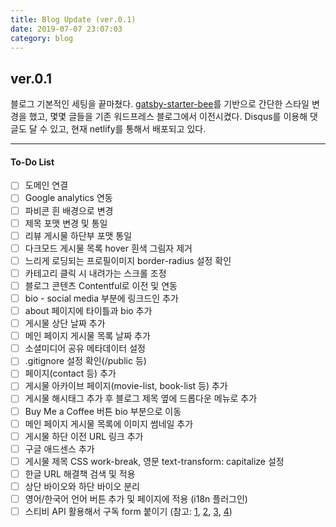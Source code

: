 ```yaml
---
title: Blog Update (ver.0.1)
date: 2019-07-07 23:07:03
category: blog
---
```


## ver.0.1

블로그 기본적인 세팅을 끝마쳤다. [gatsby-starter-bee](https://github.com/JaeYeopHan/gatsby-starter-bee)를 기반으로 간단한 스타일 변경을 했고, 몇몇 글들을 기존 워드프레스 블로그에서 이전시켰다. Disqus를 이용해 댓글도 달 수 있고, 현재 netlify를 통해서 배포되고 있다.

---

#### To-Do List

- [ ] 도메인 연결
- [ ] Google analytics 연동
- [ ] 파비콘 흰 배경으로 변경
- [ ] 제목 포맷 변경 및 통일
- [ ] 리뷰 게시물 하단부 포맷 통일
- [ ] 다크모드 게시물 목록 hover 흰색 그림자 제거
- [ ] 느리게 로딩되는 프로필이미지 border-radius 설정 확인
- [ ] 카테고리 클릭 시 내려가는 스크롤 조정
- [ ] 블로그 콘텐츠 Contentful로 이전 및 연동
- [ ] bio - social media 부분에 링크드인 추가
- [ ] about 페이지에 타이틀과 bio 추가
- [ ] 게시물 상단 날짜 추가
- [ ] 메인 페이지 게시물 목록 날짜 추가
- [ ] 소셜미디어 공유 메타데이터 설정
- [ ] .gitignore 설정 확인(/public 등)
- [ ] 페이지(contact 등) 추가
- [ ] 게시물 아카이브 페이지(movie-list, book-list 등) 추가
- [ ] 게시물 해시태그 추가 후 블로그 제목 옆에 드롭다운 메뉴로 추가
- [ ] Buy Me a Coffee 버튼 bio 부분으로 이동
- [ ] 메인 페이지 게시물 목록에 이미지 썸네일 추가
- [ ] 게시물 하단 이전 URL 링크 추가
- [ ] 구글 애드센스 추가
- [ ] 게시물 제목 CSS work-break, 영문 text-transform: capitalize 설정
- [ ] 한글 URL 해결책 검색 및 적용
- [ ] 상단 바이오와 하단 바이오 분리
- [ ] 영어/한국어 언어 버튼 추가 및 페이지에 적용 (i18n 플러그인)
- [ ] 스티비 API 활용해서 구독 form 붙이기 (참고: [1](https://github.com/revolunet/react-mailchimp-subscribe/blob/master/src/index.js), [2](https://www.npmjs.com/package/gatsby-plugin-mailchimp), [3](https://www.netlify.com/docs/form-handling/), [4](https://help.stibee.com/ko/articles/1040878-api))
